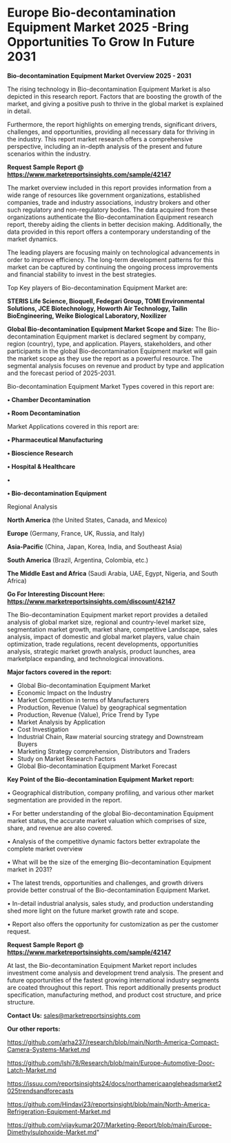 # Europe Bio-decontamination Equipment Market 2025 -Bring Opportunities To Grow In Future 2031

<Strong> Bio-decontamination Equipment Market Overview 2025 - 2031</strong>

The rising technology in Bio-decontamination Equipment Market is also depicted in this research report. Factors that are boosting the growth of the market, and giving a positive push to thrive in the global market is explained in detail.

Furthermore, the report highlights on emerging trends, significant drivers, challenges, and opportunities, providing all necessary data for thriving in the industry. This report market research offers a comprehensive perspective, including an in-depth analysis of the present and future scenarios within the industry.

<strong>Request Sample Report @ <a href=https://www.marketreportsinsights.com/sample/42147>https://www.marketreportsinsights.com/sample/42147</a></strong>

The market overview included in this report provides information from a wide range of resources like government organizations, established companies, trade and industry associations, industry brokers and other such regulatory and non-regulatory bodies. The data acquired from these organizations authenticate the Bio-decontamination Equipment research report, thereby aiding the clients in better decision making. Additionally, the data provided in this report offers a contemporary understanding of the market dynamics.

The leading players are focusing mainly on technological advancements in order to improve efficiency. The long-term development patterns for this market can be captured by continuing the ongoing process improvements and financial stability to invest in the best strategies.

Top Key players of Bio-decontamination Equipment Market are:

<strong>STERIS Life Science, Bioquell, Fedegari Group, TOMI Environmental Solutions, JCE Biotechnology, Howorth Air Technology, Tailin BioEngineering, Weike Biological Laboratory, Noxilizer</strong>

<strong><b>Global Bio-decontamination Equipment Market Scope and Size:</b></strong>
The Bio-decontamination Equipment market is declared segment by company, region (country), type, and application. Players, stakeholders, and other participants in the global Bio-decontamination Equipment market will gain the market scope as they use the report as a powerful resource. The segmental analysis focuses on revenue and product by type and application and the forecast period of 2025-2031.

Bio-decontamination Equipment Market Types covered in this report are:

<strong>•  Chamber Decontamination

•  Room Decontamination</strong>

Market Applications covered in this report are:

<strong>•  Pharmaceutical Manufacturing

•  Bioscience Research

•  Hospital & Healthcare

•  

•  Bio-decontamination Equipment</strong> 

Regional Analysis

<strong>North America</strong> (the United States, Canada, and Mexico)

<strong>Europe</strong> (Germany, France, UK, Russia, and Italy)

<strong>Asia-Pacific</strong> (China, Japan, Korea, India, and Southeast Asia)

<strong>South America</strong> (Brazil, Argentina, Colombia, etc.)

<strong>The Middle East and Africa</strong> (Saudi Arabia, UAE, Egypt, Nigeria, and South Africa)

<strong>Go For Interesting Discount Here: <a href=https://www.marketreportsinsights.com/discount/42147>https://www.marketreportsinsights.com/discount/42147</a></strong>

The Bio-decontamination Equipment market report provides a detailed analysis of global market size, regional and country-level market size, segmentation market growth, market share, competitive Landscape, sales analysis, impact of domestic and global market players, value chain optimization, trade regulations, recent developments, opportunities analysis, strategic market growth analysis, product launches, area marketplace expanding, and technological innovations.

<strong><b>Major factors covered in the report:</b></strong>
<ul>
  <li>Global Bio-decontamination Equipment Market </li>
  <li>Economic Impact on the Industry</li>
  <li>Market Competition in terms of Manufacturers</li>
  <li>Production, Revenue (Value) by geographical segmentation</li>
  <li>Production, Revenue (Value), Price Trend by Type</li>
  <li>Market Analysis by Application</li>
  <li>Cost Investigation</li>
  <li>Industrial Chain, Raw material sourcing strategy and Downstream Buyers</li>
  <li>Marketing Strategy comprehension, Distributors and Traders</li>
  <li>Study on Market Research Factors</li>
  <li>Global Bio-decontamination Equipment Market Forecast</li>
</ul>

<strong><b>Key Point of the Bio-decontamination Equipment Market report:</b></strong>

• Geographical distribution, company profiling, and various other market segmentation are provided in the report.

• For better understanding of the global Bio-decontamination Equipment market status, the accurate market valuation which comprises of size, share, and revenue are also covered.

• Analysis of the competitive dynamic factors better extrapolate the complete market overview

• What will be the size of the emerging Bio-decontamination Equipment market in 2031?

• The latest trends, opportunities and challenges, and growth drivers provide better construal of the Bio-decontamination Equipment Market.

• In-detail industrial analysis, sales study, and production understanding shed more light on the future market growth rate and scope.

• Report also offers the opportunity for customization as per the customer request.

<strong>Request Sample Report @ <a href=https://www.marketreportsinsights.com/sample/42147>https://www.marketreportsinsights.com/sample/42147</a></strong>

At last, the Bio-decontamination Equipment Market report includes investment come analysis and development trend analysis. The present and future opportunities of the fastest growing international industry segments are coated throughout this report. This report additionally presents product specification, manufacturing method, and product cost structure, and price structure.

<strong>Contact Us:</strong>
sales@marketreportsinsights.com

<strong>Our other reports:</strong>

<a href=https://github.com/arha237/research/blob/main/North-America-Compact-Camera-Systems-Market.md>https://github.com/arha237/research/blob/main/North-America-Compact-Camera-Systems-Market.md</a>

<a href=https://github.com/Ishi78/Research/blob/main/Europe-Automotive-Door-Latch-Market.md>https://github.com/Ishi78/Research/blob/main/Europe-Automotive-Door-Latch-Market.md</a>

<a href=https://issuu.com/reportsinsights24/docs/northamericaangleheadsmarket2025trendsandforecasts>https://issuu.com/reportsinsights24/docs/northamericaangleheadsmarket2025trendsandforecasts</a>

<a href=https://github.com/Hindavi23/reportsinsight/blob/main/North-America-Refrigeration-Equipment-Market.md>https://github.com/Hindavi23/reportsinsight/blob/main/North-America-Refrigeration-Equipment-Market.md</a>

<a href=https://github.com/vijaykumar207/Marketing-Report/blob/main/Europe-Dimethylsulphoxide-Market.md>https://github.com/vijaykumar207/Marketing-Report/blob/main/Europe-Dimethylsulphoxide-Market.md</a>"
